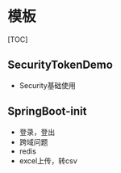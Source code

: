 # 模板

[TOC]

## SecurityTokenDemo

- Security基础使用



## SpringBoot-init

- 登录，登出
- 跨域问题
- redis
- excel上传，转csv

